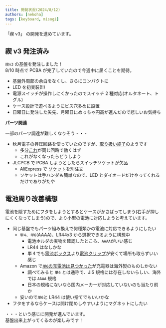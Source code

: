 ```yaml
---
title: 開発状況(2024/8/12)
authors: [nekoha]
tags: [keyboard, misogi]
---
```


「禊 v3」 の開発を進めています。

<!-- more -->

## 禊 v3 発注済み

`禊v3` の基盤を発注しました！  
8/10 時点で PCBA が完了していたので今週中に届くことを期待。

- 基盤外周部の余白をなくし、さらにコンパクトに
- LED を初実装(!!)
- 電源スイッチが操作しにくかったのでスイッチ 2 種対応(オルタネート、トグル)
- ケース設計で遊べるようにビス穴多めに設置
- 日曜日に発注した矢先、月曜日にめっちゃ円高が進んだので悲しいお気持ち

**パーツ関連**

一部のパーツ調達が難しくなりそう・・・

- 秋月電子の昇圧回路を使っていたのですが、[取り扱い終了](https://akizukidenshi.com/catalog/g/g116116/)のようです
  - 多分[これ](https://akizukidenshi.com/catalog/g/g113066/)が同じ回路で動くはず
  - これがなくなったらどうしよう
- JLCPCB で PCBA しようとしたらスイッチソケットが欠品
  - AliExpress で [ソケット](https://s.click.aliexpress.com/e/_Det0wKB)を別注文
  - ソケットは手ハンダも簡単なので、LED とダイオードだけやってくれるだけでありがたや

## 電池周り改善構想

電池を隠すためにフタをしようとするとケースがかさばってしまう(右手が押しにくくなってしまう)ので、より小型の電池に対応しようと考えています。

- 同じ基盤でもパーツ組み換えで何種類かの電池に対応できるようにしたい
  - `単4`、`単6`(AAAA)、LR44x3 から選択できるように構想中
    - 電池ホルダの実物を確認したところ、`AAAA`がいい感じ
    - LR44 はなしかな
    - 単４でも[電池ボックス](https://akizukidenshi.com/catalog/g/g102670/)より[電池クリップ](https://akizukidenshi.com/catalog/g/g106934/)が安くて場所も取らずいい感じ
  - Amazon で[`単6`の充電池は見つかった](https://amzn.to/4cgTVHK)が充電器は海外製のものしかない
    - 調べてみると `単6` とは通称で、JIS 規格には存在しないらしい、海外では `AAAA` 規格
    - 日本の規格にないなら国内メーカーが対応していないのも当たり前か
  - 安いので`単6`と LR44 は使い捨てでもいいかな
- フタをするならケースは開け閉めしやすいようにマグネットにしたい

・・・という感じに開発が進んでいます。  
基盤出来上がってくるのが楽しみです！
